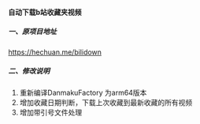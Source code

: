 #### 自动下载b站收藏夹视频

##### 一、原项目地址

https://hechuan.me/bilidown

##### 二、修改说明

1. 重新编译DanmakuFactory 为arm64版本
2. 增加收藏日期判断，下载上次收藏到最新收藏的所有视频
3. 增加带引号文件处理